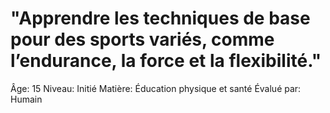 # "Apprendre les techniques de base pour des sports variés, comme l’endurance, la force et la flexibilité."

Âge: 15
Niveau: Initié
Matière: Éducation physique et santé
Évalué par: Humain